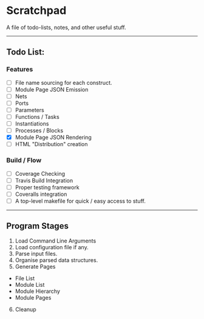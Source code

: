 
# Scratchpad

A file of todo-lists, notes, and other useful stuff.

---

## Todo List:

### Features

- [ ] File name sourcing for each construct.
- [ ] Module Page JSON Emission
 - [ ] Nets
 - [ ] Ports
 - [ ] Parameters
 - [ ] Functions / Tasks
 - [ ] Instantiations
 - [ ] Processes / Blocks
- [X] Module Page JSON Rendering
- [ ] HTML "Distribution" creation

### Build / Flow

- [ ] Coverage Checking
- [ ] Travis Build Integration
- [ ] Proper testing framework
- [ ] Coveralls integration
- [ ] A top-level makefile for quick / easy access to stuff.

---

## Program Stages

1. Load Command Line Arguments
2. Load configuration file if any.
3. Parse input files.
4. Organise parsed data structures.
5. Generate Pages
 - File List
 - Module List
 - Module Hierarchy
 - Module Pages
6. Cleanup

